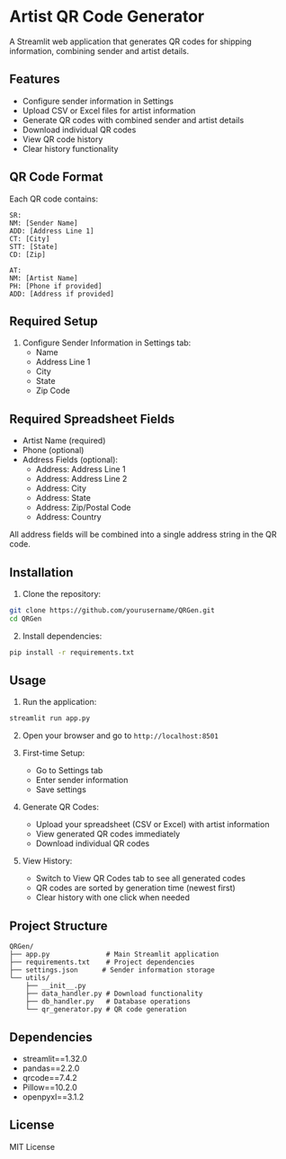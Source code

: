 # Artist QR Code Generator

A Streamlit web application that generates QR codes for shipping information, combining sender and artist details.

## Features

- Configure sender information in Settings
- Upload CSV or Excel files for artist information
- Generate QR codes with combined sender and artist details
- Download individual QR codes
- View QR code history
- Clear history functionality

## QR Code Format

Each QR code contains:
```
SR:
NM: [Sender Name]
ADD: [Address Line 1]
CT: [City]
STT: [State]
CD: [Zip]

AT:
NM: [Artist Name]
PH: [Phone if provided]
ADD: [Address if provided]
```

## Required Setup

1. Configure Sender Information in Settings tab:
   - Name
   - Address Line 1
   - City
   - State
   - Zip Code

## Required Spreadsheet Fields

- Artist Name (required)
- Phone (optional)
- Address Fields (optional):
  - Address: Address Line 1
  - Address: Address Line 2
  - Address: City
  - Address: State
  - Address: Zip/Postal Code
  - Address: Country
  
All address fields will be combined into a single address string in the QR code.

## Installation

1. Clone the repository:
```bash
git clone https://github.com/yourusername/QRGen.git
cd QRGen
```

2. Install dependencies:
```bash
pip install -r requirements.txt
```

## Usage

1. Run the application:
```bash
streamlit run app.py
```

2. Open your browser and go to `http://localhost:8501`

3. First-time Setup:
   - Go to Settings tab
   - Enter sender information
   - Save settings

4. Generate QR Codes:
   - Upload your spreadsheet (CSV or Excel) with artist information
   - View generated QR codes immediately
   - Download individual QR codes

5. View History:
   - Switch to View QR Codes tab to see all generated codes
   - QR codes are sorted by generation time (newest first)
   - Clear history with one click when needed

## Project Structure

```
QRGen/
├── app.py              # Main Streamlit application
├── requirements.txt    # Project dependencies
├── settings.json      # Sender information storage
└── utils/
    ├── __init__.py
    ├── data_handler.py # Download functionality
    ├── db_handler.py   # Database operations
    └── qr_generator.py # QR code generation
```

## Dependencies

- streamlit==1.32.0
- pandas==2.2.0
- qrcode==7.4.2
- Pillow==10.2.0
- openpyxl==3.1.2

## License

MIT License
